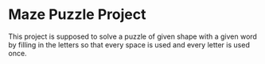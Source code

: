 # Maze Puzzle Project
This project is supposed to solve a puzzle of given shape with a given word by filling in the letters so that every space is used and every letter is used once.

